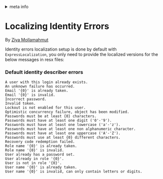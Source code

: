 <!-- meta tags details, will be assigned to meta tags inside header by js -->
<div id="meta-info">
<details><summary>meta info</summary>

> * Title: <i id="md-title">Localizing Identity Errors</i>
> * Keywords: <i id="md-keywords">localization, asp.net-core, express-localization, identity, errors</i>
> * Description: <i id="md-description">Localization of identity errors in Asp.Net Core with ExpressLocalization.</i>
> * Author: <i id="md-author">Ziya Mollamahmut</i>
> * Date: <i id="md-date">08-Aug-2020</i>
> * Image: <i id="md-image">https://github.com/LazZiya/Docs/raw/master/LazZiya.ExpressLocalization/v4.0/images/lazziya-express-localization-logo.png</i>
> * Image-alt: <i id="md-image-alt">LazZiya.ExpressLocalization Logo</i>
> * Version: <i id="md-version">v4.0</i>

</details>
</div>

# Localizing Identity Errors

By [Ziya Mollamahmut](https://github.com/LazZiya)

Identity errors localization setup is done by default with `ExpressLocalization`, you only need to provide the localized versions for the below messages in resx files:

### Default identity describer errors
````
A user with this login already exists.
An unknown failure has occurred.
Email '{0}' is already taken.
Email '{0}' is invalid.
Incorrect password.
Invalid token.
Lockout is not enabled for this user.
Optimistic concurrency failure, object has been modified.
Passwords must be at least {0} characters.
Passwords must have at least one digit ('0'-'9').
Passwords must have at least one lowercase ('a'-'z').
Passwords must have at least one non alphanumeric character.
Passwords must have at least one uppercase ('A'-'Z').
Passwords must use at least {0} different characters.
Recovery code redemption failed.
Role name '{0}' is already taken.
Role name '{0}' is invalid.
User already has a password set.
User already in role '{0}'.
User is not in role '{0}'.
User name '{0}' is already taken.
User name '{0}' is invalid, can only contain letters or digits.
````